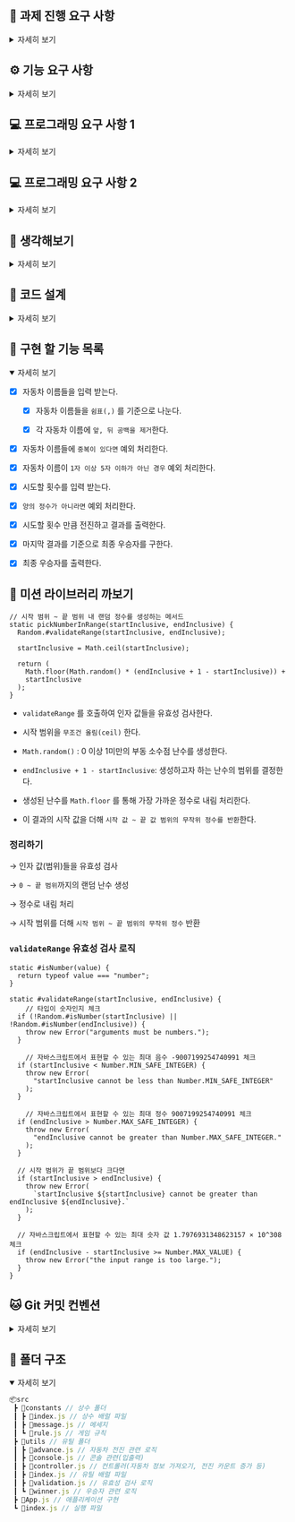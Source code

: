 ## 🏁 과제 진행 요구 사항

<details>
<summary>자세히 보기</summary>

- 미션은 과제를 포크하고 클론하는 것으로 시작한다.

- 기능을 구현하기 전 `README.md` 에 구현 할 기능 목록을 정리하여 추가한다.
- Git의 커밋 단위는 앞 단계에서 `README.md`에 정리한 기능 목록 단위로 추가한다.

</details>

## ⚙️ 기능 요구 사항

<details>
<summary>자세히 보기</summary>

> **초간단 자동차 경주 게임을 구현한다.**

- 주어진 횟수 동안 n대의 자동차는 `전진` 또는 `멈출 수` 있다.

- 각 자동차에 이름을 부여할 수 있다. 전진하는 자동차를 출력할 때 이름을 같이 출력한다.
- 각 자동차에 이름은 `쉼표(,)`를 기준으로 구분하며 `이름은 5자이하만 가능`하다.
- 사용자는 몇 번의 이동을 할 것인지 입력할 수 있어야 한다.
- 전진하는 조건은 `0에서 9 사이에서 무작위 값`을 구한 후 그 값이 `4 이상`일 경우이다.
- 게임을 완료한 후 누가 우승했는지 알려준다. 우승자는 `한 명 이상`일 수 있다.
  - 우승자가 `여러 명일 경우 쉼표(,)를 이용`하여 구분한다.
- 사용자가 잘못된 값을 입력할 경우 `[ERROR]` 로 시작하는 메세지와 함께 `Error`를 발생시킨 후 애플리케이션은 종료되어야 한다.

### 📸 입출력 요구 사항

**[입력]**

- 경주할 자동차 이름(이름은 쉼표(,) 기준으로 구분)
- 시도할 횟수

**[출력]**

- 차수별 실행 결과
- 단독 우승자 안내 문구
- 공동 우승자 안내 문구

**실행 결과 예시**

```tsx
경주할 자동차 이름을 입력하세요.(이름은 쉼표(,) 기준으로 구분)
pobi,woni,jun
시도할 횟수는 몇 회인가요?
5

실행 결과
pobi : -
woni :
jun : -

pobi : --
woni : -
jun : --

pobi : ---
woni : --
jun : ---

pobi : ----
woni : ---
jun : ----

pobi : -----
woni : ----
jun : -----

최종 우승자 : pobi, jun
```

</details>

## 💻 프로그래밍 요구 사항 1

<details>
<summary>자세히 보기</summary>

- Node.js 20.17.0 버전에서 실행 가능해야 한다.

- 프로그램 실행의 시작점은 `App.js` 의 `run()` 이다.
- `package.json` 은 변경할 수 없으며, 제공된 라이브러리만 사용해야 한다.
- 프로그램 종료 시 `process.exit()`를 호출하지 않는다.
- 프로그래밍 요구 사항에서 달리 명시하지 않는 한 파일, 패키지 등의 이름을 바꾸거나 이동하지 않는다.
- 자바스크립트 코드 컨벤션을 지키면서 코드를 작성한다.

</details>

## 💻 프로그래밍 요구 사항 2

<details>
<summary>자세히 보기</summary>

- depth는 2까지만 허용한다.

  - while문안에 if문이 있다면 depth는 2이다.

  - 조건과 분기를 위한 인덴트가 2depth가 넘지 않는 것을 의미한다.
  - 단순히 가독성을 위해 depth가 깊어지는 경우는 작성 가능하다.

- 삼항 연산자는 사용하지 않는다.
- 함수가 한 가지 일만 하도록 최대한 작게 만들기
- Jest를 이용하여 정리한 기능 목록이 정상적으로 작동하는지 테스트한다.

</details>

## 🤔 생각해보기

<details>
<summary>자세히 보기</summary>

### 가설 1. 자동차 이름에 중복을 허용할지?

→ **전진할 때는 입력한 순서로 구분할 수 있지만, 최종 결과에서 자동차의 이름만 출력하기 때문에 어떤 자동차가 우승했는지 알 수 없기 때문에 중복 금지**

### 가설 2. 자동차 이름에 공백은 어떻게 처리할지?

`1. 모든 공백 허용`, `2. 모든 공백 제거(앞, 뒤, 중간)`, `3. 앞, 뒤 공백만 제거`

- 문자열 중간에 있는 공백은 유저가 확인하기 쉽고 의도적으로 입력된 경우가 많을 것 같다.
- 하지만 앞, 뒤 공백은 실수로 입력되는 경우가 많은 것 같아서 제거해주면 좋을 것 같다.

→ **`앞, 뒤 공백만 제거`**

### 가설 3. 자동차 이름에 빈 문자열이 오는 경우

→ **예외 처리 하기, `최소 1자 이상 5자 이하로 제한`**

### 가설 4. 시도할 횟수에 음수나 소수가 오는 경우

→ **양의 정수 이외의 값은 모두 예외 처리하기**

</details>

## 📝 코드 설계

<details>
<summary>자세히 보기</summary>

1. 자동차 이름들을 입력 받는다.

2. 자동차 이름들을 `쉼표(,)` 를 기준으로 나눈다.
3. 각 자동차 이름에 `앞, 뒤 공백을 제거`한다.
4. 자동차 이름들에 `중복이 있다면` 예외 처리한다.
5. 자동차 이름이 `1자 이상 5자 이하가 아닌 경우` 예외 처리한다.
6. 시도할 횟수를 입력 받는다.
7. `양의 정수가 아니라면` 예외 처리한다.
8. 시도할 횟수 만큼 전진하고 결과를 출력한다.
9. 결과를 보고 최종 우승자를 구한다.
10. 최종 우승자를 출력한다.

</details>

## 🎯 구현 할 기능 목록

<details open>
<summary>자세히 보기</summary>

- [x] 자동차 이름들을 입력 받는다.

  - [x] 자동차 이름들을 `쉼표(,)` 를 기준으로 나눈다.

  - [x] 각 자동차 이름에 `앞, 뒤 공백을 제거`한다.

- [x] 자동차 이름들에 `중복이 있다면` 예외 처리한다.
- [x] 자동차 이름이 `1자 이상 5자 이하가 아닌 경우` 예외 처리한다.
- [x] 시도할 횟수를 입력 받는다.
- [x] `양의 정수가 아니라면` 예외 처리한다.
- [x] 시도할 횟수 만큼 전진하고 결과를 출력한다.
- [x] 마지막 결과를 기준으로 최종 우승자를 구한다.
- [x] 최종 우승자를 출력한다.

</details>

## 👀 미션 라이브러리 까보기

```tsx
// 시작 범위 ~ 끝 범위 내 랜덤 정수를 생성하는 메서드
static pickNumberInRange(startInclusive, endInclusive) {
  Random.#validateRange(startInclusive, endInclusive);

  startInclusive = Math.ceil(startInclusive);

  return (
    Math.floor(Math.random() * (endInclusive + 1 - startInclusive)) +
    startInclusive
  );
}
```

- `validateRange` 를 호출하여 인자 값들을 유효성 검사한다.

- 시작 범위을 `무조건 올림(ceil)` 한다.
- `Math.random()` : 0 이상 1미만의 부동 소수점 난수를 생성한다.
- `endInclusive + 1 - startInclusive`: 생성하고자 하는 난수의 범위를 결정한다.
- 생성된 난수를 `Math.floor` 를 통해 가장 가까운 정수로 내림 처리한다.
- 이 결과의 시작 값을 더해 `시작 값 ~ 끝 값 범위의 무작위 정수를 반환`한다.

### 정리하기

→ 인자 값(범위)들을 유효성 검사

→ `0 ~ 끝 범위`까지의 랜덤 난수 생성

→ 정수로 내림 처리

→ 시작 범위를 더해 `시작 범위 ~ 끝 범위의 무작위 정수` 반환

### `validateRange` 유효성 검사 로직

```tsx
static #isNumber(value) {
  return typeof value === "number";
}

static #validateRange(startInclusive, endInclusive) {
	// 타입이 숫자인지 체크
  if (!Random.#isNumber(startInclusive) || !Random.#isNumber(endInclusive)) {
    throw new Error("arguments must be numbers.");
  }

	// 자바스크립트에서 표현할 수 있는 최대 음수 -9007199254740991 체크
  if (startInclusive < Number.MIN_SAFE_INTEGER) {
    throw new Error(
      "startInclusive cannot be less than Number.MIN_SAFE_INTEGER"
    );
  }

	// 자바스크립트에서 표현할 수 있는 최대 정수 9007199254740991 체크
  if (endInclusive > Number.MAX_SAFE_INTEGER) {
    throw new Error(
      "endInclusive cannot be greater than Number.MAX_SAFE_INTEGER."
    );
  }

  // 시작 범위가 끝 범위보다 크다면
  if (startInclusive > endInclusive) {
    throw new Error(
      `startInclusive ${startInclusive} cannot be greater than endInclusive ${endInclusive}.`
    );
  }

  // 자바스크립트에서 표현할 수 있는 최대 숫자 값 1.7976931348623157 × 10^308 체크
  if (endInclusive - startInclusive >= Number.MAX_VALUE) {
    throw new Error("the input range is too large.");
  }
}
```

## 🐱 Git 커밋 컨벤션

<details>
<summary>자세히 보기</summary>

|   Type   | Description                                           |
| :------: | ----------------------------------------------------- |
|   init   | 초기 설정                                             |
|   feat   | 새로운 기능 추가                                      |
|   fix    | 버그 수정                                             |
| refactor | 코드 리팩토링                                         |
| comment  | 필요한 주석 추가 및 변경                              |
|  chore   | 패키지 매니저 수정, 그 외 기타 수정 ex) `.gitnore` 등 |
|  rename  | 파일 혹은 폴더명을 수정하거나 옮기는 작업만인 경우    |
|  remove  | 파일을 삭제하는 작업만 수행한 경우                    |
|   docs   | 문서 수정                                             |
|   test   | 테스트 코드 작성 및 수정                              |

</details>

## 📂 폴더 구조

<details open>
<summary>자세히 보기</summary>

```js
📦src
 ┣ 📂constants // 상수 폴더
 ┃ ┣ 📜index.js // 상수 배럴 파일
 ┃ ┣ 📜message.js // 메세지
 ┃ ┗ 📜rule.js // 게임 규칙
 ┣ 📂utils // 유틸 폴더
 ┃ ┣ 📜advance.js // 자동차 전진 관련 로직
 ┃ ┣ 📜console.js // 콘솔 관련(입출력)
 ┃ ┣ 📜controller.js // 컨트롤러(자동차 정보 가져오기, 전진 카운트 증가 등)
 ┃ ┣ 📜index.js // 유틸 배럴 파일
 ┃ ┣ 📜validation.js // 유효성 검사 로직
 ┃ ┗ 📜winner.js // 우승자 관련 로직
 ┣ 📜App.js // 애플리케이션 구현
 ┗ 📜index.js // 실행 파일
```

</details>
